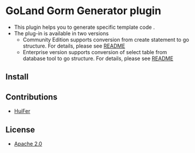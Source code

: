# GoLand Gorm Generator plugin 

- This plugin helps you to generate specific template code . 
- The plug-in is available in two versions
    - Community Edition supports conversion from create statement to go structure. For details, please see [README](/gorm-generator-plugin-Community/README.md)
    - Enterprise version supports conversion of select table from database tool to go structure. For details, please see [README](/gorm-generator-plugin-Ultimate/README.md)
    
    


## Install

<script defer src="https://plugins.jetbrains.com/assets/scripts/mp-widget.js"></script>


## Contributions

- [HuiFer](http://github.com/huifer/)



## License
- [Apache 2.0](/LICENSE)